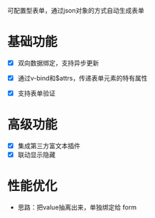 可配置型表单，通过json对象的方式自动生成表单
# 基础功能
- [x] 双向数据绑定，支持异步更新
- [x] 通过v-bind和$attrs，传递表单元素的特有属性
- [x] 支持表单验证


# 高级功能
- [x] 集成第三方富文本插件
- [x] 联动显示隐藏

# 性能优化
- 思路：把value抽离出来，单独绑定给 form